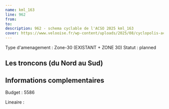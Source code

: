 ```yaml
---
name: kml_163 
line: 962
from: 
to:  
description: 962 - schema cyclable de l'ACSO 2025 kml_163 
cover: https://www.velooise.fr/wp-content/uploads/2025/08/cyclopolis-acso-962.jpg
---
```

Type d'amenagement : Zone-30 (EXISTANT + ZONE 30)
Statut : planned
## Les troncons (du Nord au Sud)

## Informations complementaires

Budget  : 5586 

Lineaire :

